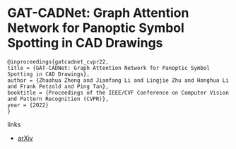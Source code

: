# GAT-CADNet: Graph Attention Network for Panoptic Symbol Spotting in CAD Drawings

```
@inproceedings{gatcadnet_cvpr22,
title = {GAT-CADNet: Graph Attention Network for Panoptic Symbol Spotting in CAD Drawings},
author = {Zhaohua Zheng and Jianfang Li and Lingjie Zhu and Honghua Li and Frank Petzold and Ping Tan},
booktitle = {Proceedings of the IEEE/CVF Conference on Computer Vision and Pattern Recognition (CVPR)},
year = {2022}
}
```

links
- [arXiv](https://arxiv.org/abs/2201.00625)
